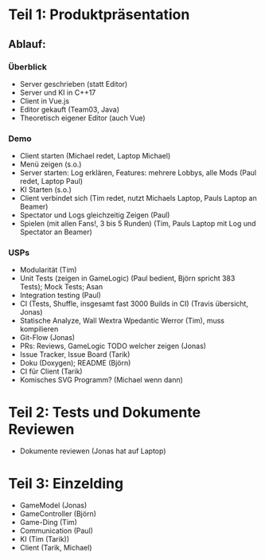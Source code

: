 # Teil 1: Produktpräsentation
## Ablauf:
### Überblick
 * Server geschrieben (statt Editor)
 * Server und KI in C++17
 * Client in Vue.js
 * Editor gekauft (Team03, Java)
 * Theoretisch eigener Editor (auch Vue)

### Demo
 * Client starten (Michael redet, Laptop Michael)
 * Menü zeigen (s.o.)
 * Server starten: Log erklären, Features: mehrere Lobbys, alle Mods (Paul redet, Laptop Paul)
 * KI Starten (s.o.)
 * Client verbindet sich (Tim redet, nutzt Michaels Laptop, Pauls Laptop an Beamer)
 * Spectator und Logs gleichzeitig Zeigen (Paul)
 * Spielen (mit allen Fans!, 3 bis 5 Runden) (Tim, Pauls Laptop mit Log und Spectator an Beamer)

### USPs
 * Modularität (Tim)
 * Unit Tests (zeigen in GameLogic) (Paul bedient, Björn spricht 383 Tests); Mock Tests; Asan
 * Integration testing (Paul)
 * CI (Tests, Shuffle, insgesamt fast 3000 Builds in CI) (Travis übersicht, Jonas)
 * Statische Analyze, Wall Wextra Wpedantic Werror (Tim), muss kompilieren
 * Git-Flow (Jonas)
 * PRs: Reviews, GameLogic TODO welcher zeigen (Jonas)
 * Issue Tracker, Issue Board (Tarik)
 * Doku (Doxygen); README (Björn)
 * CI für Client (Tarik)
 * Komisches SVG Programm? (Michael wenn dann)

# Teil 2: Tests und Dokumente Reviewen
 * Dokumente reviewen (Jonas hat auf Laptop)

# Teil 3: Einzelding
 * GameModel (Jonas)
 * GameController (Björn)
 * Game-Ding (Tim)
 * Communication (Paul)
 * KI (Tim (Tarik))
 * Client (Tarik, Michael)
